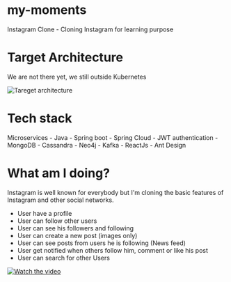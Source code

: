 # my-moments
Instagram Clone - Cloning Instagram for learning purpose 

# Target Architecture
We are not there yet, we still outside Kubernetes

![Tareget architecture](https://raw.githubusercontent.com/amrkhaledccd/my-moments/master/screenshots/mymoments_architecture.png)
# Tech stack
Microservices - Java - Spring boot - Spring Cloud - JWT authentication - MongoDB - Cassandra - Neo4j - Kafka - ReactJs - Ant Design 

# What am I doing?
Instagram is well known for everybody but I'm cloning the basic features of Instagram and other social networks.
  - User have a profile
  - User can follow other users
  - User can see his followers and following
  - User can create a new post (images only)
  - User can see posts from users he is following (News feed)
  - User get notified when others follow him, comment or like his post
  - User can search for other Users
  
  [![Watch the video](https://raw.githubusercontent.com/amrkhaledccd/my-moments/master/screenshots/thumbnail.png)](https://www.youtube.com/watch?v=jEfU0cxG-Bw)
